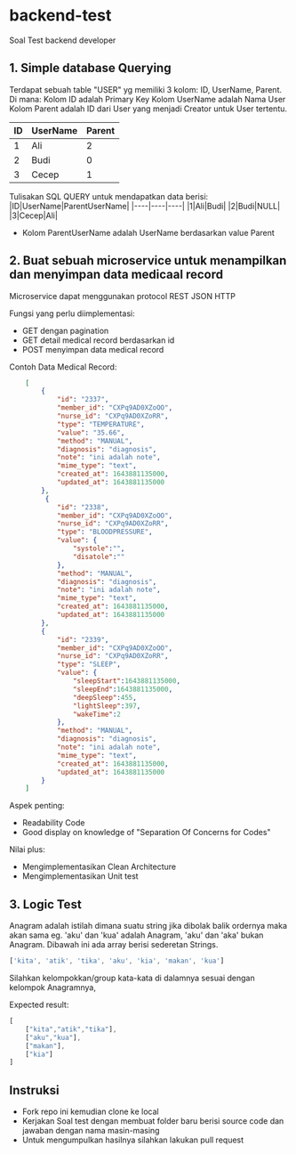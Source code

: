 # backend-test
Soal Test backend developer
## 1. Simple database Querying

Terdapat sebuah table "USER" yg memiliki 3 kolom: ID, UserName, Parent. Di mana:
Kolom ID adalah Primary Key
Kolom UserName adalah Nama User
Kolom Parent adalah ID dari User yang menjadi Creator untuk User tertentu.

|ID|UserName|Parent|
|----|----|----|
|1|Ali|2|
|2|Budi|0|
|3|Cecep|1|

Tulisakan SQL QUERY untuk mendapatkan data berisi:
|ID|UserName|ParentUserName|
|----|----|----|
|1|Ali|Budi|
|2|Budi|NULL|
|3|Cecep|Ali|

* Kolom ParentUserName adalah UserName berdasarkan value Parent

## 2. Buat sebuah microservice untuk menampilkan dan menyimpan data medicaal record

Microservice dapat menggunakan protocol REST JSON HTTP

Fungsi yang perlu diimplementasi:
- GET dengan pagination 
- GET detail medical record berdasarkan id
- POST menyimpan data medical record

Contoh Data Medical Record:
```json
    [
        {
            "id": "2337",
            "member_id": "CXPq9AD0XZoOO",
            "nurse_id": "CXPq9AD0XZoRR",
            "type": "TEMPERATURE",
            "value": "35.66",
            "method": "MANUAL",
            "diagnosis": "diagnosis",
            "note": "ini adalah note",
            "mime_type": "text",
            "created_at": 1643881135000,
            "updated_at": 1643881135000
        },
         {
            "id": "2338",
            "member_id": "CXPq9AD0XZoOO",
            "nurse_id": "CXPq9AD0XZoRR",
            "type": "BLOODPRESSURE",
            "value": {
                "systole":"",
                "disatole":""
            },
            "method": "MANUAL",
            "diagnosis": "diagnosis",
            "note": "ini adalah note",
            "mime_type": "text",
            "created_at": 1643881135000,
            "updated_at": 1643881135000
        },
        {
            "id": "2339",
            "member_id": "CXPq9AD0XZoOO",
            "nurse_id": "CXPq9AD0XZoRR",
            "type": "SLEEP",
            "value": {
                "sleepStart":1643881135000,
                "sleepEnd":1643881135000,
                "deepSleep":455,
                "lightSleep":397,
                "wakeTime":2
            },
            "method": "MANUAL",
            "diagnosis": "diagnosis",
            "note": "ini adalah note",
            "mime_type": "text",
            "created_at": 1643881135000,
            "updated_at": 1643881135000
        }
    ]
```

Aspek penting:
- Readability Code
- Good display on knowledge of "Separation Of Concerns for Codes"

Nilai plus:
- Mengimplementasikan Clean Architecture
- Mengimplementasikan Unit test

## 3. Logic Test
Anagram adalah istilah dimana suatu string jika dibolak balik ordernya maka akan sama eg. 'aku' dan 
'kua' adalah Anagram, 'aku' dan 'aka' bukan Anagram.
Dibawah ini ada array berisi sederetan Strings.
```javascript 
['kita', 'atik', 'tika', 'aku', 'kia', 'makan', 'kua']
```
Silahkan kelompokkan/group kata-kata di dalamnya sesuai dengan kelompok Anagramnya,

Expected result:
```javascript
[
    ["kita","atik","tika"],
    ["aku","kua"],
    ["makan"],
    ["kia"]
]
```
## Instruksi
- Fork repo ini kemudian clone ke local 
- Kerjakan Soal test dengan membuat folder baru berisi source code dan jawaban dengan nama masin-masing
- Untuk mengumpulkan hasilnya silahkan lakukan pull request 